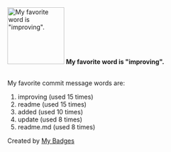 <img src="https://my-badges.github.io/my-badges/favorite-word.png" alt="My favorite word is &quot;improving&quot;." title="My favorite word is &quot;improving&quot;." width="128">
<strong>My favorite word is &quot;improving&quot;.</strong>
<br><br>

My favorite commit message words are:

1. improving (used 15 times)
2. readme (used 15 times)
3. added (used 10 times)
4. update (used 8 times)
5. readme.md (used 8 times)


Created by <a href="https://github.com/my-badges/my-badges">My Badges</a>